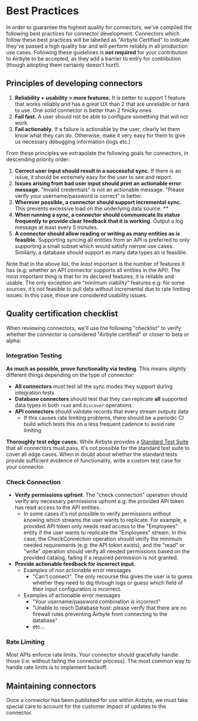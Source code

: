 # Best Practices

In order to guarantee the highest quality for connectors, we've compiled the following best practices for connector development. Connectors which follow these best practices will be labelled as "Airbyte Certified" to indicate they've passed a high quality bar and will perform reliably in all production use cases. Following these guidelines is **not required** for your contribution to Airbyte to be accepted, as they add a barrier to entry for contribution \(though adopting them certainly doesn't hurt!\).

## Principles of developing connectors

1. **Reliability + usability &gt; more features.** It is better to support 1 feature that works reliably and has a great UX than 2 that are unreliable or hard to use. One solid connector is better than 2 finicky ones.
2. **Fail fast.** A user should not be able to configure something that will not work.
3. **Fail actionably.** If a failure is actionable by the user, clearly let them know what they can do. Otherwise, make it very easy for them to give us necessary debugging information \(logs etc.\)

From these principles we extrapolate the following goals for connectors, in descending priority order:

1. **Correct user input should result in a successful sync.** If there is an issue, it should be extremely easy for the user to see and report.
2. **Issues arising from bad user input should print an actionable error message.** "Invalid credentials" is not an actionable message. "Please verify your username/password is correct" is better.
3. **Wherever possible, a connector should support incremental sync.** This prevents excessive load on the underlying data source. _\*\*_
4. **When running a sync, a connector should communicate its status frequently to provide clear feedback that it is working.** Output a log message at least every 5 minutes.
5. **A connector should allow reading or writing as many entities as is feasible.** Supporting syncing all entities from an API is preferred to only supporting a small subset which would satisfy narrow use cases. Similarly, a database should support as many data types as is feasible.

Note that in the above list, the _least_ important is the number of features it has \(e.g: whether an API connector supports all entities in the API\). The most important thing is that for its declared features, it is reliable and usable. The only exception are “minimum viability” features e.g: for some sources, it’s not feasible to pull data without incremental due to rate limiting issues. In this case, those are considered usability issues.

## Quality certification checklist

When reviewing connectors, we'll use the following "checklist" to verify whether the connector is considered "Airbyte certified" or closer to beta or alpha:

### Integration Testing

**As much as possible, prove functionality via testing**. This means slightly different things depending on the type of connector:

- **All connectors** must test all the sync modes they support during integration tests
- **Database connectors** should test that they can replicate **all** supported data types in both `read` and `discover` operations
- **API connectors** should validate records that every stream outputs data
  - If this causes rate limiting problems, there should be a periodic CI build which tests this on a less frequent cadence to avoid rate limiting

**Thoroughly test edge cases.** While Airbyte provides a [Standard Test Suite](testing-connectors/connector-acceptance-tests-reference.md) that all connectors must pass, it's not possible for the standard test suite to cover all edge cases. When in doubt about whether the standard tests provide sufficient evidence of functionality, write a custom test case for your connector.

### Check Connection

- **Verify permissions upfront**. The "check connection" operation should verify any necessary permissions upfront e.g: the provided API token has read access to the API entities.
  - In some cases it's not possible to verify permissions without knowing which streams the user wants to replicate. For example, a provided API token only needs read access to the "Employees" entity if the user wants to replicate the "Employees" stream. In this case, the CheckConnection operation should verify the minimum needed requirements \(e.g: the API token exists\), and the "read" or "write" operation should verify all needed permissions based on the provided catalog, failing if a required permission is not granted.
- **Provide actionable feedback for incorrect input.**
  - Examples of non actionable error messages
    - "Can't connect". The only recourse this gives the user is to guess whether they need to dig through logs or guess which field of their input configuration is incorrect.
  - Examples of actionable error messages
    - "Your username/password combination is incorrect"
    - "Unable to reach Database host: please verify that there are no firewall rules preventing Airbyte from connecting to the database"
    - etc...

### Rate Limiting

Most APIs enforce rate limits. Your connector should gracefully handle those \(i.e: without failing the connector process\). The most common way to handle rate limits is to implement backoff.

## Maintaining connectors

Once a connector has been published for use within Airbyte, we must take special care to account for the customer impact of updates to the connector.
